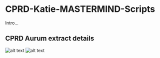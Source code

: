 # CPRD-Katie-MASTERMIND-Scripts

Intro...

## CPRD Aurum extract details
![alt text](https://github.com/Exeter-Diabetes/CPRD-Katie-MASTERMIND-Scripts/Extract-details/download_details1.PNG?raw=true)
![alt text](https://github.com/Exeter-Diabetes/CPRD-Katie-MASTERMIND-Scripts/blob/main/download_details2.PNG?raw=true)
